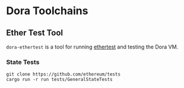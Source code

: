# Dora Toolchains

## Ether Test Tool

`dora-ethertest` is a tool for running [ethertest](https://github.com/ethereum/tests) and testing the Dora VM.

### State Tests

```shell
git clone https://github.com/ethereum/tests
cargo run -r run tests/GeneralStateTests
```
